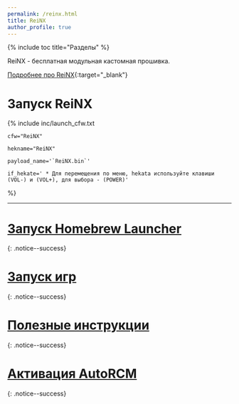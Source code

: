 ```yaml
---
permalink: /reinx.html
title: ReiNX
author_profile: true
---
```

{% include toc title="Разделы" %}

ReiNX - бесплатная модульная кастомная прошивка.

[Подробнее про ReiNX](launch-cfw#reinx){:target="_blank"}

# Запуск ReiNX

{% include inc/launch_cfw.txt
 
	cfw="ReiNX" 

	hekname="ReiNX" 
	
	payload_name='`ReiNX.bin`'

	if_hekate='	* Для перемещения по меню, hekata используйте клавиши (VOL-) и (VOL+), для выбора - (POWER)'

%}
	
___

# [Запуск Homebrew Launcher](launch-hbl#запуск-hbl-из-reinx-или-atmosphere)
{: .notice--success}
# [Запуск игр](reinx-games)
{: .notice--success}
# [Полезные инструкции](addons)
{: .notice--success}
# [Активация AutoRCM](autorcm)
{: .notice--success}